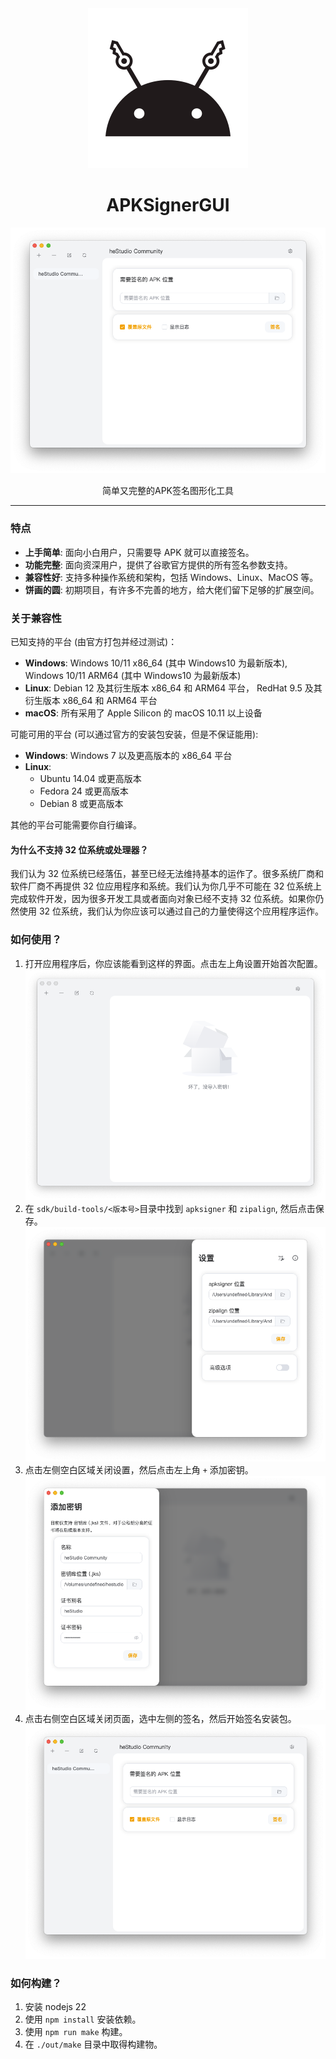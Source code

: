 <div align="center">
   <img src="./icons/icon.png" />
   <h1 style="text-align: center">APKSignerGUI</h1>
   <img src="./images/apphome.png" />
   <p style="text-align: center">简单又完整的APK签名图形化工具</p>
</div>

---

### 特点

- **上手简单**: 面向小白用户，只需要导 APK 就可以直接签名。
- **功能完整**: 面向资深用户，提供了谷歌官方提供的所有签名参数支持。
- **兼容性好**: 支持多种操作系统和架构，包括 Windows、Linux、MacOS 等。
- **饼画的圆**: 初期项目，有许多不完善的地方，给大佬们留下足够的扩展空间。

### 关于兼容性

已知支持的平台 (由官方打包并经过测试)：

- **Windows**: Windows 10/11 x86_64 (其中 Windows10 为最新版本), Windows 10/11 ARM64 (其中 Windows10 为最新版本)
- **Linux**: Debian 12 及其衍生版本 x86_64 和 ARM64 平台， RedHat 9.5 及其衍生版本 x86_64 和 ARM64 平台
- **macOS**: 所有采用了 Apple Silicon 的 macOS 10.11 以上设备

可能可用的平台 (可以通过官方的安装包安装，但是不保证能用):

- **Windows**: Windows 7 以及更高版本的 x86_64 平台
- **Linux**:
  - Ubuntu 14.04 或更高版本
  - Fedora 24 或更高版本
  - Debian 8 或更高版本

其他的平台可能需要你自行编译。

#### 为什么不支持 32 位系统或处理器？

我们认为 32 位系统已经落伍，甚至已经无法维持基本的运作了。很多系统厂商和软件厂商不再提供 32 位应用程序和系统。我们认为你几乎不可能在 32 位系统上完成软件开发，因为很多开发工具或者面向对象已经不支持 32 位系统。如果你仍然使用 32 位系统，我们认为你应该可以通过自己的力量使得这个应用程序运作。

### 如何使用？

1. 打开应用程序后，你应该能看到这样的界面。点击左上角设置开始首次配置。
   ![](./images/1.png)
2. 在 `sdk/build-tools/<版本号>`目录中找到 `apksigner` 和 `zipalign`, 然后点击保存。
   ![](./images/2.png)
3. 点击左侧空白区域关闭设置，然后点击左上角 `+` 添加密钥。
   ![](./images/3.png)
4. 点击右侧空白区域关闭页面，选中左侧的签名，然后开始签名安装包。
   ![](./images/apphome.png)

### 如何构建？

1. 安装 nodejs 22
2. 使用 `npm install` 安装依赖。
3. 使用 `npm run make` 构建。
4. 在 `./out/make` 目录中取得构建物。
